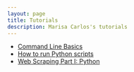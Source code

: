 ```yaml
---
layout: page
title: Tutorials
description: Marisa Carlos's tutorials
---
```


- [Command Line Basics](http://marisacarlos.com/pages/command-line-basics)
- [How to run Python scripts](http://marisacarlos.com/pages/how-to-run-python-file)
- [Web Scraping Part I: Python](http://marisacarlos.com/pages/web-scraping-python)

<!---
- 

--->
